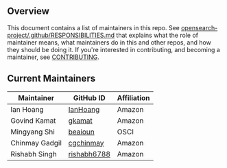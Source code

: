 ## Overview

This document contains a list of maintainers in this repo. See [opensearch-project/.github/RESPONSIBILITIES.md](https://github.com/opensearch-project/.github/blob/main/RESPONSIBILITIES.md#maintainer-responsibilities) that explains what the role of maintainer means, what maintainers do in this and other repos, and how they should be doing it. If you're interested in contributing, and becoming a maintainer, see [CONTRIBUTING](CONTRIBUTING.md).

## Current Maintainers

| Maintainer       | GitHub ID                                             | Affiliation |
| ---------------- | ----------------------------------------------------- | ----------- |
| Ian Hoang        | [IanHoang](https://github.com/IanHoang)               | Amazon      |
| Govind Kamat     | [gkamat](https://github.com/gkamat)                   | Amazon      |
| Mingyang Shi     | [beaioun](https://github.com/beaioun)                 | OSCI        |
| Chinmay Gadgil   | [cgchinmay](https://github.com/cgchinmay)             | Amazon      |
| Rishabh Singh    | [rishabh6788](https://github.com/rishabh6788)         | Amazon      |
